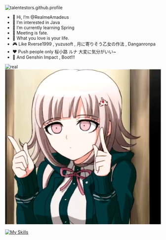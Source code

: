 ![talentestors.github.profile](https://count.getloli.com/get/@realmeamadeus.github.profile?theme=gelbooru)

- 👋 Hi, I’m @RealmeAmadeus
- 👀 I’m interested in Java
- 🌱 I’m currently learning Spring
- 💙 Meeting is fate.
- 👻 What you love is your life.
- 🎮 Like Rverse1999 , yuzusoft , 月に寄りそう乙女の作法 , Danganronpa
- ❤️ Push people only 桜小路 ルナ  大変に気分がいい~
- 🤣 And Genshin Impact , Boot!!!

<img src="https://image.itbaima.cn/images/617/image-20240217225009289.jpeg" alt="real" title="real">  <img src="https://github.com/RealmeAmadeus/RealmeAmadeus/blob/main/IMG_8723.gif" alt="real" title="real"> 


[![My Skills](https://skillicons.dev/icons?i=java,js,html,css,kotlin,nodejs,vue,git,docker,vim,kubernetes,androidstudio,discord,github,gitlab,gmail,gradle,idea,jenkins,linux,maven,mysql,postman,redis )](https://skillicons.dev)



<!---
RealmeAmadeus/RealmeAmadeus is a ✨ special ✨ repository because its `README.md` (this file) appears on your GitHub profile.
You can click the Preview link to take a look at your changes.
--->
